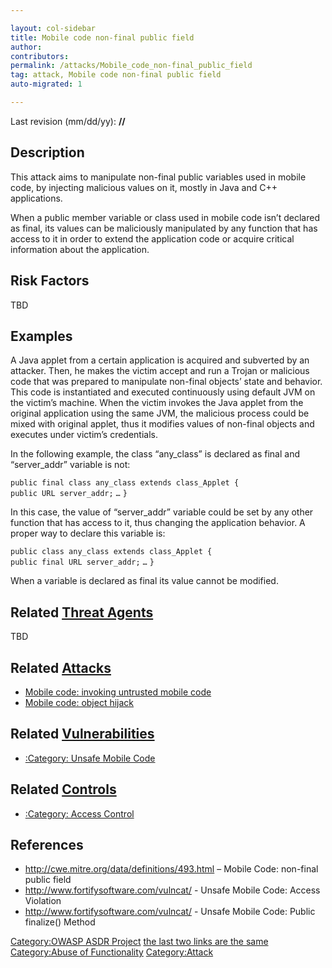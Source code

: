 ```yaml
---

layout: col-sidebar
title: Mobile code non-final public field
author: 
contributors: 
permalink: /attacks/Mobile_code_non-final_public_field
tag: attack, Mobile code non-final public field
auto-migrated: 1

---
```




Last revision (mm/dd/yy): **//**

## Description

This attack aims to manipulate non-final public variables used in mobile
code, by injecting malicious values on it, mostly in Java and C++
applications.

When a public member variable or class used in mobile code isn’t
declared as final, its values can be maliciously manipulated by any
function that has access to it in order to extend the application code
or acquire critical information about the application.

## Risk Factors

TBD

## Examples

A Java applet from a certain application is acquired and subverted by an
attacker. Then, he makes the victim accept and run a Trojan or malicious
code that was prepared to manipulate non-final objects’ state and
behavior. This code is instantiated and executed continuously using
default JVM on the victim’s machine. When the victim invokes the Java
applet from the original application using the same JVM, the malicious
process could be mixed with original applet, thus it modifies values of
non-final objects and executes under victim’s credentials.

In the following example, the class “any_class” is declared as final
and “server_addr” variable is not:

`public final class any_class extends class_Applet {`
`public URL server_addr;`
`…`
`}`

In this case, the value of “server_addr” variable could be set by any
other function that has access to it, thus changing the application
behavior. A proper way to declare this variable is:

`public class any_class extends class_Applet {`
`public final URL server_addr;`
`…`
`}`

When a variable is declared as final its value cannot be modified.

## Related [Threat Agents](Threat_Agents "wikilink")

TBD

## Related [Attacks](Attacks "wikilink")

  - [Mobile code: invoking untrusted mobile
    code](Mobile_code:_invoking_untrusted_mobile_code "wikilink")
  - [Mobile code: object hijack](Mobile_code:_object_hijack "wikilink")

## Related [Vulnerabilities](Vulnerabilities "wikilink")

  - [:Category: Unsafe Mobile
    Code](:Category:_Unsafe_Mobile_Code "wikilink")

## Related [Controls](Controls "wikilink")

  - [:Category: Access Control](:Category:_Access_Control "wikilink")

## References

  - <http://cwe.mitre.org/data/definitions/493.html> – Mobile Code:
    non-final public field
  - <http://www.fortifysoftware.com/vulncat/> - Unsafe Mobile Code:
    Access Violation
  - <http://www.fortifysoftware.com/vulncat/> - Unsafe Mobile Code:
    Public finalize() Method

[Category:OWASP ASDR Project](Category:OWASP_ASDR_Project "wikilink")
[the last two links are the same](Category:FIXME "wikilink")
[Category:Abuse of
Functionality](Category:Abuse_of_Functionality "wikilink")
[Category:Attack](Category:Attack "wikilink")
